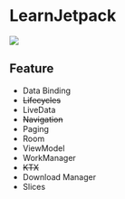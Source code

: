 # LearnJetpack

![](https://upload-images.jianshu.io/upload_images/9271486-ad2774dcb1fc29c4.png?imageMogr2/auto-orient/strip%7CimageView2/2/w/1000)

## Feature

- Data Binding
- ~~Lifecycles~~
- LiveData
- ~~Navigation~~
- Paging
- Room
- ViewModel
- WorkManager
- ~~KTX~~
- Download Manager
- Slices
